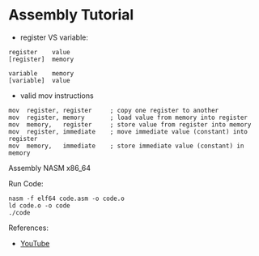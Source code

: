 # Assembly Tutorial

- register VS variable:
```
register	value
[register]	memory

variable	memory
[variable]	value
```

- valid mov instructions
```
mov  register, register     ; copy one register to another
mov  register, memory       ; load value from memory into register
mov  memory,   register     ; store value from register into memory
mov  register, immediate    ; move immediate value (constant) into register
mov  memory,   immediate    ; store immediate value (constant) in memory
```

Assembly NASM x86_64

Run Code:
```
nasm -f elf64 code.asm -o code.o
ld code.o -o code
./code
```

References:
- [YouTube](https://youtube.com/playlist?list=PLetF-YjXm-sCH6FrTz4AQhfH6INDQvQSn)

